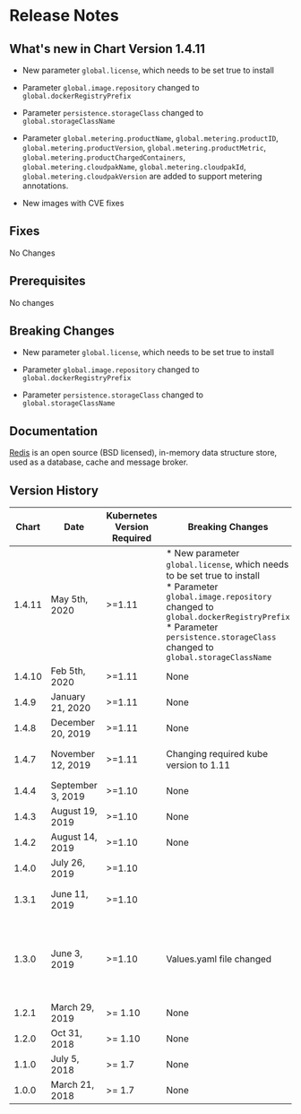 # Release Notes

## What's new in Chart Version 1.4.11

* New parameter `global.license`, which needs to be set true to install 

* Parameter `global.image.repository` changed to `global.dockerRegistryPrefix`

* Parameter `persistence.storageClass` changed to `global.storageClassName`

* Parameter `global.metering.productName`, `global.metering.productID`, `global.metering.productVersion`, `global.metering.productMetric`, `global.metering.productChargedContainers`, `global.metering.cloudpakName`, `global.metering.cloudpakId`, `global.metering.cloudpakVersion` are added to support metering annotations. 

* New images with CVE fixes


## Fixes

No Changes

## Prerequisites

No changes

## Breaking Changes

* New parameter `global.license`, which needs to be set true to install 

* Parameter `global.image.repository` changed to `global.dockerRegistryPrefix`

* Parameter `persistence.storageClass` changed to `global.storageClassName`


## Documentation

[Redis](https://redis.io) is an open source (BSD licensed), in-memory data structure store, used as a database, cache and message broker.

## Version History

| Chart | Date | Kubernetes Version Required | Breaking Changes | Details |
| ----- | ---- | --------------------------- | ---------------- | ------- |
|1.4.11 | May 5th, 2020 | >=1.11 | * New parameter `global.license`, which needs to be set true to install </br> * Parameter `global.image.repository` changed to `global.dockerRegistryPrefix`  </br> * Parameter `persistence.storageClass` changed to `global.storageClassName` | * Parameter `global.metering.productName`, `global.metering.productID`, `global.metering.productVersion`, `global.metering.productMetric`, `global.metering.productChargedContainers`, `global.metering.cloudpakName`, `global.metering.cloudpakId`, `global.metering.cloudpakVersion` are added to support metering annotations. </br> * New images with CVE fixes |
|1.4.10 | Feb 5th, 2020 | >=1.11 | None | Includes New image with CVE fixes |
|1.4.9 | January 21, 2020 | >=1.11 | None | Additional environment sizes for ppc64le, ibm-sch update for helm3 support |
|1.4.8 | December 20, 2019 | >=1.11 | None | Images with Vunlerability fixes |
|1.4.7 | November 12, 2019 | >=1.11 | Changing required kube version to 1.11 | new sch 1.2.14, good with cv lint 2.0.7, Add s390x architecture support, images with Vunlerability fixes |
|1.4.4 | September 3, 2019 | >=1.10 | None | Fix chart upgrade issue by removing `labelType: new` from `ibm-sch` chart config |
|1.4.3 | August 19, 2019 | >=1.10 | None | Adding Global.RBAC.Create parameter |
|1.4.2 | August 14, 2019 | >=1.10 | None | New images with CVE fixes and cv lint 1.4.5 fixes |
|1.4.0 | July 26, 2019 | >=1.10 | | Support for openshift restricted scc and cv lint 1.4.4 fixes |
|1.3.1 | June 11, 2019 | >=1.10 | | couple cv lint fixes, adding cv tests, fixing readme with latest code, known issues, encryption details, copyright consistent |
|1.3.0 |June 3, 2019   | >=1.10  | Values.yaml file changed | * New Image for secret generation </br> * New Image for Redis </br> * CV lint version 1.4.1 fixes </br> * Follow Hero Metadata </br> * Support Affinity Overriding </br> * Removed pre install helm hooks </br> * uses ibm-sch-1.2.10 </br> |
| 1.2.1 | March 29, 2019 | >= 1.10 | None | Persistence configuration
| 1.2.0 | Oct 31, 2018 | >= 1.10 | None | Fix chart linter issues |
| 1.1.0 | July 5, 2018 | >= 1.7 | None | Add probes. Fix service account name metadata type |
| 1.0.0 | March 21, 2018 | >= 1.7 | None | Initial version |
